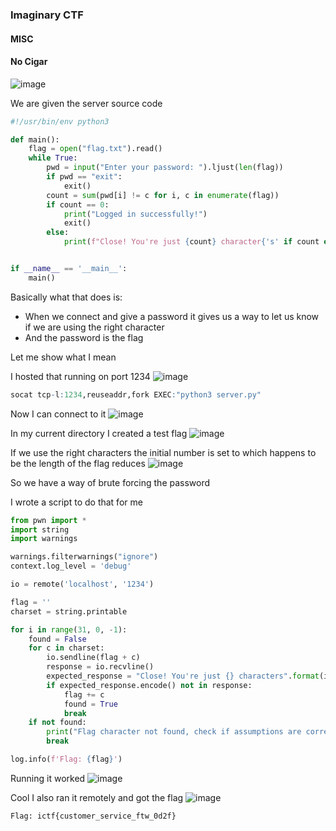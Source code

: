 <h3> Imaginary CTF </h3>

#### MISC

#### No Cigar
![image](https://github.com/h4ckyou/h4ckyou.github.io/assets/127159644/7a735661-bd09-4e7c-bd72-243e04861359)

We are given the server source code

```python
#!/usr/bin/env python3

def main():
    flag = open("flag.txt").read()
    while True:
        pwd = input("Enter your password: ").ljust(len(flag))
        if pwd == "exit":
            exit()
        count = sum(pwd[i] != c for i, c in enumerate(flag))
        if count == 0:
            print("Logged in successfully!")
            exit()
        else:
            print(f"Close! You're just {count} character{'s' if count else ''} off of your password.")


if __name__ == '__main__':
    main()
```

Basically what that does is:
- When we connect and give a password it gives us a way to let us know if we are using the right character
- And the password is the flag

Let me show what I mean

I hosted that running on port 1234
![image](https://github.com/h4ckyou/h4ckyou.github.io/assets/127159644/40c299b9-c90b-42c7-99f1-2ef2d19d5269)
```r
socat tcp-l:1234,reuseaddr,fork EXEC:"python3 server.py"
````

Now I can connect to it
![image](https://github.com/h4ckyou/h4ckyou.github.io/assets/127159644/7a75ee10-6500-4dbf-b2e6-d5b95db55b6d)

In my current directory I created a test flag
![image](https://github.com/h4ckyou/h4ckyou.github.io/assets/127159644/0f29e0b6-f46c-4a9c-bb2c-aadd0c6a5117)

If we use the right characters the initial number is set to which happens to be the length of the flag reduces
![image](https://github.com/h4ckyou/h4ckyou.github.io/assets/127159644/df587f27-6775-4510-aa08-8da4269bdc48)

So we have a way of brute forcing the password

I wrote a script to do that for me

```python
from pwn import *
import string
import warnings

warnings.filterwarnings("ignore")
context.log_level = 'debug'

io = remote('localhost', '1234')

flag = ''
charset = string.printable

for i in range(31, 0, -1):
    found = False
    for c in charset:
        io.sendline(flag + c)
        response = io.recvline()
        expected_response = "Close! You're just {} characters".format(i)
        if expected_response.encode() not in response:
            flag += c
            found = True
            break
    if not found:
        print("Flag character not found, check if assumptions are correct.")
        break

log.info(f'Flag: {flag}')
```

Running it worked
![image](https://github.com/h4ckyou/h4ckyou.github.io/assets/127159644/2b3034d3-2577-408c-8ddf-1d12b1e09201)

Cool I also ran it remotely and got the flag
![image](https://github.com/h4ckyou/h4ckyou.github.io/assets/127159644/fbd446ce-3de8-4490-bb45-79d73eb5d32d)

```
Flag: ictf{customer_service_ftw_0d2f}
```

